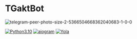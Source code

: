 # TGaktBot

![telegram-peer-photo-size-2-5366504668362040683-1-0-0](https://github.com/user-attachments/assets/4cb51c13-e15d-4d0a-a4a3-baa0f1d9534d)


[![Python3.10](https://img.shields.io/badge/-Python-464646?style=flat-square&logo=Python)](https://www.python.org/)
[![aiogram](https://img.shields.io/badge/-aiogram-2CA5E0?style=flat-square&logo=telegram)](https://docs.aiogram.dev/en/latest/)
[![Yola](https://img.shields.io/badge/-Yola-FF8000?style=flat-square&logo=webflow)](https://www.yola.com/)

